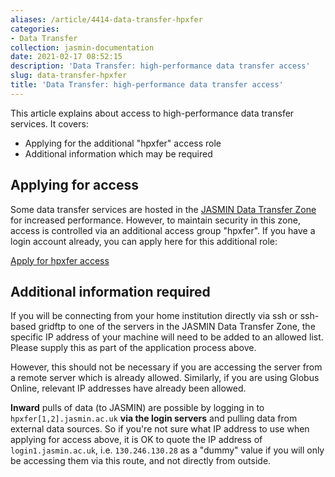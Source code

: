 ```yaml
---
aliases: /article/4414-data-transfer-hpxfer
categories:
- Data Transfer
collection: jasmin-documentation
date: 2021-02-17 08:52:15
description: 'Data Transfer: high-performance data transfer access'
slug: data-transfer-hpxfer
title: 'Data Transfer: high-performance data transfer access'
---
```


This article explains about access to high-performance data transfer services.
It covers:

  * Applying for the additional "hpxfer" access role
  * Additional information which may be required

## Applying for access

Some data transfer services are hosted in the [JASMIN Data Transfer
Zone](jasmin-external-connections) for increased performance. However, to
maintain security in this zone, access is controlled via an additional access
group "hpxfer". If you have a login account already, you can apply here for
this additional role:

[Apply for hpxfer
access](https://accounts.jasmin.ac.uk/account/login/?next=/services/additional_services/hpxfer/)

## Additional information required

If you will be connecting from your home institution directly via ssh or ssh-
based gridftp to one of the servers in the JASMIN Data Transfer Zone, the
specific IP address of your machine will need to be added to an allowed list.
Please supply this as part of the application process above.

However, this should not be necessary if you are accessing the server from a
remote server which is already allowed. Similarly, if you are using Globus
Online, relevant IP addresses have already been allowed.

**Inward** pulls of data (to JASMIN) are possible by logging in to
`hpxfer[1,2].jasmin.ac.uk` **via the login servers** and pulling data from
external data sources. So if you're not sure what IP address to use when
applying for access above, it is OK to quote the IP address of
`login1.jasmin.ac.uk`, i.e. `130.246.130.28` as a "dummy" value if you will
only be accessing them via this route, and not directly from outside.


